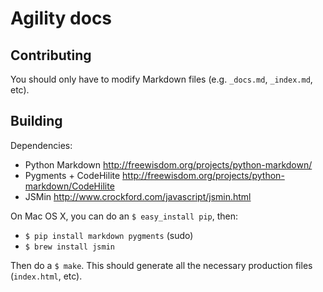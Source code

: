 # Agility docs

## Contributing

You should only have to modify Markdown files (e.g. `_docs.md`, `_index.md`, etc).

## Building

Dependencies:

+ Python Markdown http://freewisdom.org/projects/python-markdown/
+ Pygments + CodeHilite http://freewisdom.org/projects/python-markdown/CodeHilite
+ JSMin http://www.crockford.com/javascript/jsmin.html

On Mac OS X, you can do an `$ easy_install pip`, then:

+ `$ pip install markdown pygments` (sudo)
+ `$ brew install jsmin`

Then do a `$ make`. This should generate all the necessary production files (`index.html`, etc).
